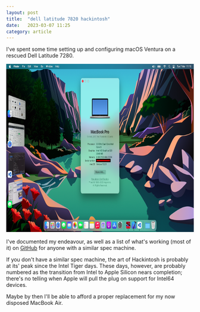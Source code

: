 ```yaml
---
layout: post
title:  "dell latitude 7820 hackintosh"
date:   2023-03-07 11:25
category: article
---
```


I've spent some time setting up and configuring macOS Ventura on a rescued Dell Latitude 7280.

<img src="https://github.com/tomchatting/Dell_Latitude_7280_macOS/raw/main/Screenshots/AboutThisMac.png" alt="A screenshot of a macOS desktop displaying About this Mac" width=800 height=450 />

I've documented my endeavour, as well as a list of what's working (most of it) on [GitHub](https://github.com/tomchatting/Dell_Latitude_7280_macOS) for anyone with a similar spec machine.

If you don't have a similar spec machine, the art of Hackintosh is probably at its' peak since the Intel Tiger days. These days, however, are probably numbered as the transition from Intel to Apple Silicon nears completion; there's no telling when Apple will pull the plug on support for Intel64 devices.

Maybe by then I'll be able to afford a proper replacement for my now disposed MacBook Air.
